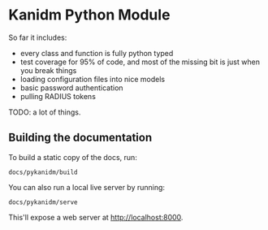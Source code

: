 # Kanidm Python Module

So far it includes:

- every class and function is fully python typed
- test coverage for 95% of code, and most of the missing bit is just when you break things
- loading configuration files into nice models
- basic password authentication
- pulling RADIUS tokens

TODO: a lot of things.

## Building the documentation

To build a static copy of the docs, run:

```shell
docs/pykanidm/build
```

You can also run a local live server by running:

```shell
docs/pykanidm/serve
```

This'll expose a web server at [http://localhost:8000](http://localhost:8000).
